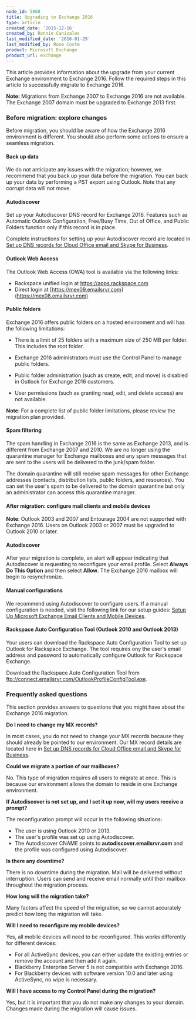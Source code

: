 ```yaml
---
node_id: 5068
title: Upgrading to Exchange 2016
type: article
created_date: '2015-12-16'
created_by: Ronnie Canizales
last_modified_date: '2016-01-29'
last_modified_by: Rose Coste
product: Microsoft Exchange
product_url: exchange
---
```


This article provides information about the upgrade from your current
Exchange environment to Exchange 2016. Follow the required steps in this
article to successfully migrate to Exchange 2016.

**Note:** Migrations from Exchange 2007 to Exchange 2016 are not
available. The Exchange 2007 domain must be upgraded to Exchange 2013
first.

### Before migration: explore changes

Before migration, you should be aware of how the Exchange 2016
environment is different. You should also perform some actions to ensure
a seamless migration.

#### Back up data

We do not anticipate any issues with the migration; however, we
recommend that you back up your data before the migration. You can back
up your data by performing a PST export using Outlook. Note that any
corrupt data will not move.

#### Autodiscover

Set up your Autodiscover DNS record for Exchange 2016. Features such as
Automatic Outlook Configuration, Free/Busy Time, Out of Office, and
Public Folders function only if this record is in place.

Complete instructions for setting up your Autodiscover record are
located in [Set up DNS records for Cloud Office email and Skype for
Business](/how-to/set-up-dns-records-for-cloud-office-email-and-skype-for-business).

#### Outlook Web Access

The Outlook Web Access (OWA) tool is available via the following
links:

-   Rackspace unified login at <https://apps.rackspace.com>
-   Direct login at
    [https://mex09.emailsrvr.com](https://mex08.emailsrvr.com)

#### Public folders

Exchange 2016 offers public folders on a hosted environment and will has
the following limitations:

-   There is a limit of 25 folders with a maximum size of 250 MB per
    folder. This includes the root folder.

-   Exchange 2016 administrators must use the Control Panel to manage
    public folders.

-   Public folder administration (such as create, edit, and move) is
    disabled in Outlook for Exchange 2016 customers.

-   User permissions (such as granting read, edit, and delete access) are
    not available.

**Note**: For a complete list of public folder limitations, please
review the migration plan provided.

#### Spam filtering

The spam handling in Exchange 2016 is the same as Exchange 2013, and is
different from Exchange 2007 and 2010. We are no longer using the
quarantine manager for Exchange mailboxes and any spam messages that are
sent to the users will be delivered to the junk/spam folder.

The domain quarantine will still receive spam messages for other
Exchange addresses (contacts, distribution lists, public folders, and
resources). You can set the user's spam to be delivered to the domain
quarantine but only an administrator can access this quarantine manager.

#### After migration: configure mail clients and mobile devices

**Note**: Outlook 2003 and 2007 and Entourage 2004 are not supported
with Exchange 2016. Users on Outlook 2003 or 2007 must be upgraded to
Outlook 2010 or later.

#### Autodiscover

After your migration is complete, an alert will appear indicating that
Autodiscover is requesting to reconfigure your email profile. Select
**Always Do This Option** and then select **Allow**. The Exchange 2016
mailbox will begin to resynchronize.

#### Manual configurations

We recommend using Autodiscover to configure users. If a manual
configuration is needed, visit the following link for our setup guides:
[Setup Up Microsoft Exchange Email Clients and Mobile
Devices](/how-to/configure-email-clients-and-mobile-devices-for-email-hosted-on-exchange).

#### Rackspace Auto Configuration Tool (Outlook 2010 and Outlook 2013)

Your users can download the Rackspace Auto Configuration Tool to set up
Outlook for Rackspace Exchange. The tool requires ony the user's email
address and password to automatically configure Outlook for Rackspace
Exchange.

Download the Rackspace Auto Configuration Tool from     <ftp://connect.emailsrvr.com/OutlookProfileConfigTool.exe>.

### Frequently asked questions

This section provides answers to questions that you might have about the
Exchange 2016 migration.

**Do I need to change my MX records?**

In most cases, you do not need to change your MX records because they
should already be pointed to our environment. Our MX record details are
located here in [Set up DNS records for Cloud Office email and Skype for
Business](/how-to/set-up-dns-records-for-cloud-office-email-and-skype-for-business).

**Could we migrate a portion of our mailboxes?**

No. This type of migration requires all users to migrate at once. This
is because our environment allows the domain to reside in one Exchange
environment.

**If Autodiscover is not set up, and I set it up now, will my users
receive a prompt?**

The reconfiguration prompt will occur in the following situations:

-   The user is using Outlook 2010 or 2013.
-   The user's profile was set up using Autodiscover.
-   The Autodiscover CNAME points to **autodiscover.emailsrvr.com** and
    the profile was configured using Autodiscover.

**Is there any downtime?**

There is no downtime during the migration. Mail will be delivered
without interruption. Users can send and receive email normally until
their mailbox throughout the migration process.

**How long will the migration take?**

Many factors affect the speed of the migration, so we cannot accurately
predict how long the migration will take.

**Will I need to reconfigure my mobile devices?**

Yes, all mobile devices will need to be reconfigured. This works differently
for different devices:

- For all ActiveSync
  devices, you can either update the existing entries or remove the
  account and then add it again.
- Blackberry Enterprise Server 5 is not
  compatible with Exchange 2016.
- For Blackberry devices with software version 10.0 and later using
  ActiveSync, no wipe is necessary.

**Will I have access to my Control Panel during the migration?**

Yes, but it is important that you do not make any changes to your
domain. Changes made during the migration will cause issues.
